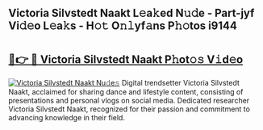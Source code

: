 ## Victoria Silvstedt Naakt L𝚎a𝚔ed N𝚞𝚍e - Part-jyf Vi𝚍𝚎o L𝚎a𝚔s - H𝚘𝚝 O𝚗𝚕yf𝚊ns P𝚑𝚘tos i9144

# <h2><a href="http://kf7wt2c.oniu.top/?m=Victoria+Silvstedt+Naakt">🔗👉 🔴 Victoria Silvstedt Naakt P𝚑ot𝚘𝚜 V𝚒d𝚎o</a></h2>

[![Victoria Silvstedt Naakt Nu𝚍e𝚜](https://i.imgur.com/0qMVB7G.gif)](http://kf7wt2c.oniu.top/?m=Victoria+Silvstedt+Naakt)
Digital trendsetter Victoria Silvstedt Naakt, acclaimed for sharing dance and lifestyle content, consisting of presentations and personal vlogs on social media. Dedicated researcher Victoria Silvstedt Naakt, recognized for their passion and commitment to advancing knowledge in their field.  
